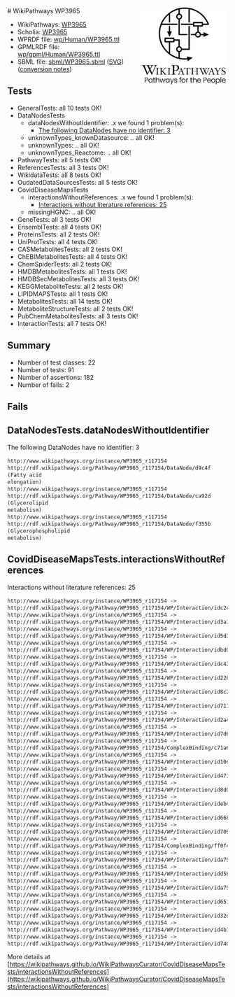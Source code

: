 <img style="float: right; width: 200px" src="logo.png" />
# WikiPathways WP3965

* WikiPathways: [WP3965](https://identifiers.org/wikipathways:WP3965)
* Scholia: [WP3965](https://scholia.toolforge.org/wikipathways/WP3965)
* WPRDF file: [wp/Human/WP3965.ttl](../wp/Human/WP3965.ttl)
* GPMLRDF file: [wp/gpml/Human/WP3965.ttl](../wp/gpml/Human/WP3965.ttl)
* SBML file: [sbml/WP3965.sbml](../sbml/WP3965.sbml) ([SVG](../sbml/WP3965.svg)) ([conversion notes](../sbml/WP3965.txt))

## Tests
* GeneralTests: all 10 tests OK!
* DataNodesTests
    * dataNodesWithoutIdentifier: .x we found 1 problem(s):
        * [The following DataNodes have no identifier: 3](#d2d32fa2)
    * unknownTypes_knownDatasource: .. all OK!
    * unknownTypes: .. all OK!
    * unknownTypes_Reactome: .. all OK!
* PathwayTests: all 5 tests OK!
* ReferencesTests: all 3 tests OK!
* WikidataTests: all 8 tests OK!
* OudatedDataSourcesTests: all 5 tests OK!
* CovidDiseaseMapsTests
    * interactionsWithoutReferences: .x we found 1 problem(s):
        * [Interactions without literature references: 25](#9701cd05)
    * missingHGNC: .. all OK!
* GeneTests: all 3 tests OK!
* EnsemblTests: all 4 tests OK!
* ProteinsTests: all 2 tests OK!
* UniProtTests: all 4 tests OK!
* CASMetabolitesTests: all 2 tests OK!
* ChEBIMetabolitesTests: all 4 tests OK!
* ChemSpiderTests: all 2 tests OK!
* HMDBMetabolitesTests: all 1 tests OK!
* HMDBSecMetabolitesTests: all 3 tests OK!
* KEGGMetaboliteTests: all 2 tests OK!
* LIPIDMAPSTests: all 1 tests OK!
* MetabolitesTests: all 14 tests OK!
* MetaboliteStructureTests: all 2 tests OK!
* PubChemMetabolitesTests: all 3 tests OK!
* InteractionTests: all 7 tests OK!


## Summary

* Number of test classes: 22
* Number of tests: 91
* Number of assertions: 182
* Number of fails: 2

## Fails

<a name="d2d32fa2" />

## DataNodesTests.dataNodesWithoutIdentifier

The following DataNodes have no identifier: 3
```
http://www.wikipathways.org/instance/WP3965_r117154 http://rdf.wikipathways.org/Pathway/WP3965_r117154/DataNode/d9c4f (Fatty acid
elongation)
http://www.wikipathways.org/instance/WP3965_r117154 http://rdf.wikipathways.org/Pathway/WP3965_r117154/DataNode/ca92d (Glycerolipid
metabolism)
http://www.wikipathways.org/instance/WP3965_r117154 http://rdf.wikipathways.org/Pathway/WP3965_r117154/DataNode/f355b (Glycerophospholipid
metabolism)
```

<a name="9701cd05" />

## CovidDiseaseMapsTests.interactionsWithoutReferences

Interactions without literature references: 25
```
http://www.wikipathways.org/instance/WP3965_r117154 -> http://rdf.wikipathways.org/Pathway/WP3965_r117154/WP/Interaction/idc24ea4f5
http://www.wikipathways.org/instance/WP3965_r117154 -> http://rdf.wikipathways.org/Pathway/WP3965_r117154/WP/Interaction/id3a173a02
http://www.wikipathways.org/instance/WP3965_r117154 -> http://rdf.wikipathways.org/Pathway/WP3965_r117154/WP/Interaction/id5d32d209
http://www.wikipathways.org/instance/WP3965_r117154 -> http://rdf.wikipathways.org/Pathway/WP3965_r117154/WP/Interaction/idbd0623b5
http://www.wikipathways.org/instance/WP3965_r117154 -> http://rdf.wikipathways.org/Pathway/WP3965_r117154/WP/Interaction/idc43e46d0
http://www.wikipathways.org/instance/WP3965_r117154 -> http://rdf.wikipathways.org/Pathway/WP3965_r117154/WP/Interaction/id2267b665
http://www.wikipathways.org/instance/WP3965_r117154 -> http://rdf.wikipathways.org/Pathway/WP3965_r117154/WP/Interaction/id8c235cce
http://www.wikipathways.org/instance/WP3965_r117154 -> http://rdf.wikipathways.org/Pathway/WP3965_r117154/WP/Interaction/id711d4568
http://www.wikipathways.org/instance/WP3965_r117154 -> http://rdf.wikipathways.org/Pathway/WP3965_r117154/WP/Interaction/id2a4752e
http://www.wikipathways.org/instance/WP3965_r117154 -> http://rdf.wikipathways.org/Pathway/WP3965_r117154/WP/Interaction/id7d6a9b3d
http://www.wikipathways.org/instance/WP3965_r117154 -> http://rdf.wikipathways.org/Pathway/WP3965_r117154/ComplexBinding/c71a6
http://www.wikipathways.org/instance/WP3965_r117154 -> http://rdf.wikipathways.org/Pathway/WP3965_r117154/WP/Interaction/id10cd1ea3
http://www.wikipathways.org/instance/WP3965_r117154 -> http://rdf.wikipathways.org/Pathway/WP3965_r117154/WP/Interaction/id47708381
http://www.wikipathways.org/instance/WP3965_r117154 -> http://rdf.wikipathways.org/Pathway/WP3965_r117154/WP/Interaction/id8d0bd92d
http://www.wikipathways.org/instance/WP3965_r117154 -> http://rdf.wikipathways.org/Pathway/WP3965_r117154/WP/Interaction/ideb46051b
http://www.wikipathways.org/instance/WP3965_r117154 -> http://rdf.wikipathways.org/Pathway/WP3965_r117154/WP/Interaction/id6681b274
http://www.wikipathways.org/instance/WP3965_r117154 -> http://rdf.wikipathways.org/Pathway/WP3965_r117154/WP/Interaction/id709a5644
http://www.wikipathways.org/instance/WP3965_r117154 -> http://rdf.wikipathways.org/Pathway/WP3965_r117154/ComplexBinding/ff0f4
http://www.wikipathways.org/instance/WP3965_r117154 -> http://rdf.wikipathways.org/Pathway/WP3965_r117154/WP/Interaction/ida75df963
http://www.wikipathways.org/instance/WP3965_r117154 -> http://rdf.wikipathways.org/Pathway/WP3965_r117154/WP/Interaction/idd58bf192
http://www.wikipathways.org/instance/WP3965_r117154 -> http://rdf.wikipathways.org/Pathway/WP3965_r117154/WP/Interaction/ida75a3f04
http://www.wikipathways.org/instance/WP3965_r117154 -> http://rdf.wikipathways.org/Pathway/WP3965_r117154/WP/Interaction/id65120fd6
http://www.wikipathways.org/instance/WP3965_r117154 -> http://rdf.wikipathways.org/Pathway/WP3965_r117154/WP/Interaction/id32d97b78
http://www.wikipathways.org/instance/WP3965_r117154 -> http://rdf.wikipathways.org/Pathway/WP3965_r117154/WP/Interaction/id4b13ee45
http://www.wikipathways.org/instance/WP3965_r117154 -> http://rdf.wikipathways.org/Pathway/WP3965_r117154/WP/Interaction/id740fc43e
```

More details at [https://wikipathways.github.io/WikiPathwaysCurator/CovidDiseaseMapsTests/interactionsWithoutReferences](https://wikipathways.github.io/WikiPathwaysCurator/CovidDiseaseMapsTests/interactionsWithoutReferences)

